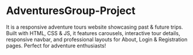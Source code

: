 # AdventuresGroup-Project
It is a responsive adventure tours website showcasing past &amp; future trips. Built with HTML, CSS &amp; JS, it features carousels, interactive tour details, responsive navbar, and professional layouts for About, Login &amp; Registration pages. Perfect for adventure enthusiasts!

